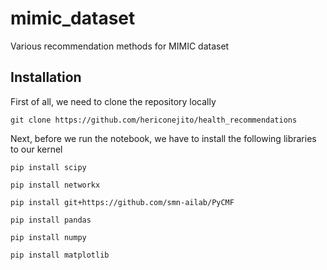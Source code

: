 # mimic_dataset
Various recommendation methods for MIMIC dataset

## Installation

First of all, we need to clone the repository locally 

`git clone https://github.com/hericonejito/health_recommendations`

Next, before we run the notebook, we have to install the following libraries to our kernel

`pip install scipy`

`pip install networkx`

`pip install git+https://github.com/smn-ailab/PyCMF`

`pip install pandas`

`pip install numpy`

`pip install matplotlib`
